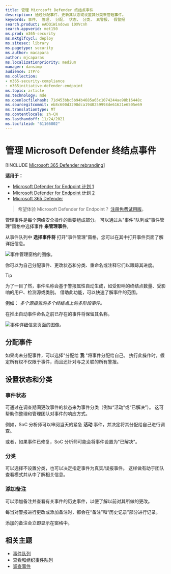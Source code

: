 ```yaml
---
title: 管理 Microsoft Defender 终结点事件
description: 通过分配事件、更新其状态或设置其分类来管理事件。
keywords: 事件， 管理， 分配， 状态， 分类， 真警报， 假警报
search.product: eADQiWindows 10XVcnh
search.appverid: met150
ms.prod: m365-security
ms.mktglfcycl: deploy
ms.sitesec: library
ms.pagetype: security
ms.author: macapara
author: mjcaparas
ms.localizationpriority: medium
manager: dansimp
audience: ITPro
ms.collection:
- m365-security-compliance
- m365initiative-defender-endpoint
ms.topic: article
ms.technology: mde
ms.openlocfilehash: 71d453bbc5b94b4685a65c1074244ae98b16448c
ms.sourcegitcommit: eb8c600d3298dca1940259998de61621e6505e69
ms.translationtype: MT
ms.contentlocale: zh-CN
ms.lasthandoff: 11/24/2021
ms.locfileid: "61166802"
---
```

# <a name="manage-microsoft-defender-for-endpoint-incidents"></a>管理 Microsoft Defender 终结点事件

[!INCLUDE [Microsoft 365 Defender rebranding](../../includes/microsoft-defender.md)]


**适用于：**
- [Microsoft Defender for Endpoint 计划 1](https://go.microsoft.com/fwlink/p/?linkid=2154037)
- [Microsoft Defender for Endpoint 计划 2](https://go.microsoft.com/fwlink/p/?linkid=2154037)
- [Microsoft 365 Defender](https://go.microsoft.com/fwlink/?linkid=2118804)

> 希望体验 Microsoft Defender for Endpoint？ [注册免费试用版](https://signup.microsoft.com/create-account/signup?products=7f379fee-c4f9-4278-b0a1-e4c8c2fcdf7e&ru=https://aka.ms/MDEp2OpenTrial?ocid=docs-wdatp-exposedapis-abovefoldlink)。

管理事件是每个网络安全操作的重要组成部分。 可以通过从"事件"队列或"事件管理"窗格中选择事件 **来管理事件**。 


从事件队列中 **选择事件将** 打开"事件管理"窗格，您可以在其中打开事件页面了解详细信息。


![事件管理窗格的图像。](images/atp-incidents-mgt-pane-updated.png)

你可以为自己分配事件、更改状态和分类、重命名或注释它们以跟踪其进度。

> [!TIP]
> 为了一目了然，事件名称会基于警报属性自动生成，如受影响的终结点数量、受影响的用户、检测源或类别。 借助此功能，可以快速了解事件的范围。
>
> 例如： *多个源报告的多个终结点上的多阶段事件。*
>
> 在推出自动事件命名之前已存在的事件将保留其名称。
>


![事件详细信息页面的图像。](images/atp-incident-details-updated.png)

## <a name="assign-incidents"></a>分配事件
如果尚未分配事件，可以选择"分配给 **我** "将事件分配给自己。 执行此操作时，假定所有权不仅限于事件，而且还针对与之关联的所有警报。

## <a name="set-status-and-classification"></a>设置状态和分类
### <a name="incident-status"></a>事件状态
可通过在调查期间更改事件的状态来为事件分类（例如“活动”或“已解决”）。 这可帮助你整理和管理团队对事件的响应方式。

例如，SoC 分析师可以审阅当天的紧急 **活动** 事件，并决定将其分配给自己进行调查。

或者，如果事件已修复，SoC 分析师可能会将事件设置为"已解决"。 

### <a name="classification"></a>分类
可以选择不设置分类，也可以决定指定事件为真实/误报事件。 这样做有助于团队查看模式并从中了解相关信息。

### <a name="add-comments"></a>添加备注
可以添加备注并查看有关事件的历史事件，以便了解以前对其所做的更改。

每当对警报进行更改或添加备注时，都会在“备注”和“历史记录”部分进行记录。

添加的备注会立即显示在窗格中。



## <a name="related-topics"></a>相关主题
- [事件队列](/microsoft-365/security/defender-endpoint/view-incidents-queue)
- [查看和组织事件队列](view-incidents-queue.md)
- [调查事件](investigate-incidents.md)
